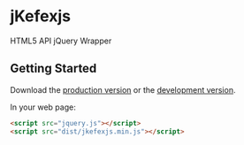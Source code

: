 # jKefexjs

HTML5 API jQuery Wrapper

## Getting Started
Download the [production version][min] or the [development version][max].

[min]: https://raw.github.com/kiranml1/jkefex/master/dist/jkefexjs.min.js
[max]: https://raw.github.com/kiranml1/jkefex/master/dist/jkefexjs.js

In your web page:

```html
<script src="jquery.js"></script>
<script src="dist/jkefexjs.min.js"></script>
```
